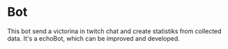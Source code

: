 # Bot
This bot send a victorina in twitch chat and create statistiks from collected data.
It's a echoBot, which can be improved and developed.
